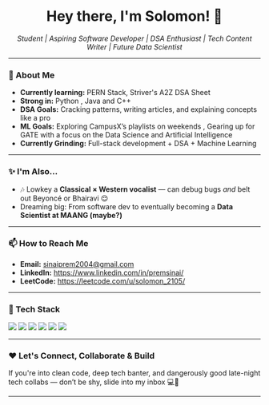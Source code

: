<h1 align="center">Hey there, I'm Solomon! 👋</h1>

<p align="center">
  <em>Student | Aspiring Software Developer | DSA Enthusiast | Tech Content Writer | Future Data Scientist</em>
</p>

---

### 🚀 About Me

- **Currently learning:** PERN Stack, Striver's A2Z DSA Sheet  
- **Strong in:** Python , Java and C++
- **DSA Goals:** Cracking patterns, writing articles, and explaining concepts like a pro  
- **ML Goals:** Exploring CampusX’s playlists on weekends , Gearing up for GATE with a focus on the Data Science and Artificial Intelligence
- **Currently Grinding:** Full-stack development + DSA + Machine Learning

---

### ✨ I'm Also...

- 🎶 Lowkey a **Classical × Western vocalist** — can debug bugs *and* belt out Beyoncé or Bhairavi 😌
- Dreaming big: From software dev to eventually becoming a **Data Scientist at MAANG (maybe?)**

---

### 📫 How to Reach Me

- **Email:** sinaiprem2004@gmail.com  
- **LinkedIn:** https://www.linkedin.com/in/premsinai/  
- **LeetCode:** https://leetcode.com/u/solomon_2105/

---

### 🔧 Tech Stack

<p align="left">
  <img src="https://img.shields.io/badge/Python-3776AB?style=for-the-badge&logo=python&logoColor=white"/>
  <img src="https://img.shields.io/badge/Java-ED8B00?style=for-the-badge&logo=java&logoColor=white"/>
  <img src="https://img.shields.io/badge/PostgreSQL-4169E1?style=for-the-badge&logo=postgresql&logoColor=white"/>
  <img src="https://img.shields.io/badge/Express.js-000000?style=for-the-badge&logo=express&logoColor=white"/>
  <img src="https://img.shields.io/badge/React-61DAFB?style=for-the-badge&logo=react&logoColor=black"/>
  <img src="https://img.shields.io/badge/Node.js-339933?style=for-the-badge&logo=nodedotjs&logoColor=white"/>
</p>

---

### ❤️ Let's Connect, Collaborate & Build

If you're into clean code, deep tech banter, and dangerously good late-night tech collabs — don’t be shy, slide into my inbox 💻💌

---
